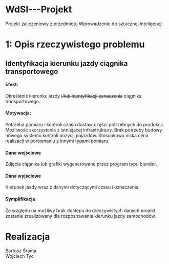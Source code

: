 # WdSI---Projekt
Projekt zaliczeniowy z przedmiotu Wprowadzenie do sztucznej inteligencji

#

# 1: Opis rzeczywistego problemu

## Identyfikacja kierunku jazdy ciągnika transportowego

#### Efekt:
Określenie kierunku jazdy ~~i/lub identyfikacji oznaczenia~~ ciągnika transportowego.
#### Motywacja:
Potrzeba pomiaru i kontroli czasu dostaw części potrzebnych do produkcji.
Możliwość skorzystania z istniejącej infrastruktury.
Brak potrzeby budowy nowego systemu kontroli pozycji pojazdów.
Stosunkowo niska cena realizacji w porównaniu z innymi typami pomiaru.
#### Dane wejściowe
Zdjęcia ciągnika lub grafiki wygenerowane przez program typu blender. 
#### Dane wyjściowe
Kierunek jazdy wraz z danymi dotyczącymi czasu i oznaczenia.
#### Symplifikacja
Ze względu na możliwy brak dostępu do rzeczywistych danych projekt zostanie zrealizowany dla rozpoznawania kierunku jazdy samochodów.

# Realizacja
Bartosz Śrama  
Wojciech Tyc
